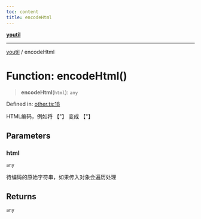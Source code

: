 ```yaml
---
toc: content
title: encodeHtml
---
```

[**youtil**](../README.md)

***

[youtil](../globals.md) / encodeHtml

# Function: encodeHtml()

> **encodeHtml**(`html`): `any`

Defined in: [other.ts:18](https://github.com/sxei/youtil/blob/b488c7f70ed7c3406efe20a0ac6e98bf131225b1/src/other.ts#L18)

HTML编码，例如将 【"】 变成 【&quot;】

## Parameters

### html

`any`

待编码的原始字符串，如果传入对象会遍历处理

## Returns

`any`
